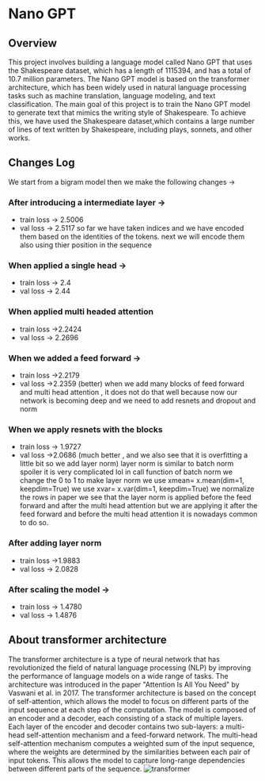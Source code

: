 # Nano GPT
## Overview
This project involves building a language model called Nano GPT that uses the Shakespeare dataset, which has a length of 1115394, and has a total of 10.7 million parameters.
The Nano GPT model is based on the transformer architecture, which has been widely used in natural language processing tasks such as machine translation, language modeling, and text classification.
The main goal of this project is to train the Nano GPT model to generate text that mimics the writing style of Shakespeare. 
To achieve this, we have used the Shakespeare dataset,which contains a large number of lines of text written by Shakespeare, including plays, sonnets, and other works.

## Changes Log
We start from a bigram model then we make the following changes ->

### After introducing a intermediate layer -> 
* train loss -> 2.5006 
* val loss -> 2.5117
 so far we have taken indices and we have encoded them based on the identities of the tokens.
 next we will encode them also using thier position in the sequence
### When applied a single head ->
* train loss -> 2.4 
* val loss -> 2.44
### When applied multi headed attention 
* train loss ->2.2424 
* val loss -> 2.2696
### When we added a feed forward ->
* train loss ->2.2179 
* val loss ->2.2359 (better)
 when we add many blocks of feed forward and multi head attention , it does not do that well because now our network is becoming deep and we need to add resnets and dropout and norm
### When we apply resnets with the blocks 
* train loss -> 1.9727 
* val loss ->2.0686 (much better , and we also see that it is overfitting a little bit so we add layer norm)
 layer norm is similar to batch norm
 spoiler it is very complicated lol
 in call function of batch norm we change the 0 to 1 to make layer norm
 we use xmean= x.mean(dim=1, keepdim=True)
 we use xvar= x.var(dim=1, keepdim=True) we normalize the rows
 in paper we see that the layer norm is applied before the feed forward and after the multi head attention but we are applying 
 it after the feed forward and before the multi head attention it is nowadays common to do so.
### After adding layer norm 
* train loss ->1.9883 
* val loss -> 2.0828
### After scaling the model ->
* train loss -> 1.4780
* val loss -> 1.4876

## About transformer architecture
The transformer architecture is a type of neural network that has revolutionized the field of natural language processing (NLP) by improving the performance of language models on a wide range of tasks.
The architecture was introduced in the paper "Attention Is All You Need" by Vaswani et al. in 2017.
The transformer architecture is based on the concept of self-attention, which allows the model to focus on different parts of the input sequence at each step of the computation.
The model is composed of an encoder and a decoder, each consisting of a stack of multiple layers.
Each layer of the encoder and decoder contains two sub-layers: a multi-head self-attention mechanism and a feed-forward network.
The multi-head self-attention mechanism computes a weighted sum of the input sequence, where the weights are determined by the similarities between each pair of input tokens. 
This allows the model to capture long-range dependencies between different parts of the sequence.
![transformer](https://user-images.githubusercontent.com/102567732/229882013-df299348-02c3-4e07-b0b1-109289f3b87d.png)
